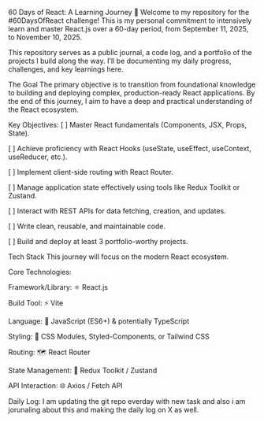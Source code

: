 60 Days of React: A Learning Journey 🚀
Welcome to my repository for the #60DaysOfReact challenge! This is my personal commitment to intensively learn and master React.js over a 60-day period, from September 11, 2025, to November 10, 2025.

This repository serves as a public journal, a code log, and a portfolio of the projects I build along the way. I'll be documenting my daily progress, challenges, and key learnings here.

The Goal
The primary objective is to transition from foundational knowledge to building and deploying complex, production-ready React applications. By the end of this journey, I aim to have a deep and practical understanding of the React ecosystem.

Key Objectives:
[ ] Master React fundamentals (Components, JSX, Props, State).

[ ] Achieve proficiency with React Hooks (useState, useEffect, useContext, useReducer, etc.).

[ ] Implement client-side routing with React Router.

[ ] Manage application state effectively using tools like Redux Toolkit or Zustand.

[ ] Interact with REST APIs for data fetching, creation, and updates.

[ ] Write clean, reusable, and maintainable code.

[ ] Build and deploy at least 3 portfolio-worthy projects.

Tech Stack
This journey will focus on the modern React ecosystem.

Core Technologies:

Framework/Library: ⚛️ React.js

Build Tool: ⚡ Vite

Language: 📜 JavaScript (ES6+) & potentially TypeScript

Styling: 💅 CSS Modules, Styled-Components, or Tailwind CSS

Routing: 🗺️ React Router

State Management: 🔄 Redux Toolkit / Zustand

API Interaction: 🌐 Axios / Fetch API

Daily Log: I am updating the git repo everday with new task and also i am jorunaling about this and making the daily log on X as well.
